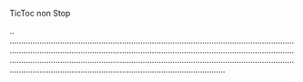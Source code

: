 TicToc non Stop

..
..................................................................................................................................................................................................................................................................................................................................................................................................................................................................................